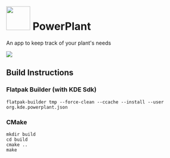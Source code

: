 <!--
SPDX-FileCopyrightText: none
SPDX-License-Identifier: CC0-1.0
-->

# <img src="https://invent.kde.org/utilities/powerplant/-/raw/master/logo.png" height=64 >  PowerPlant

An app to keep track of your plant's needs

![](https://i.imgur.com/17qanPl.png)

## Build Instructions

### Flatpak Builder (with KDE Sdk)
```
flatpak-builder tmp --force-clean --ccache --install --user org.kde.powerplant.json
```
### CMake
```
mkdir build
cd build
cmake ..
make
```


